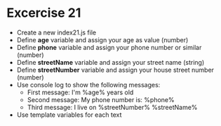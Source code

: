# Excercise 21

* Create a new index21.js file
* Define **age** variable and assign your age as value (number)
* Define **phone** variable and assign your phone number or similar (number)
* Define **streetName** variable and assign your street name (string)
* Define **streetNumber** variable and assign your house street number (number)
* Use console log to show the following messages:
  * First message: I'm %age% years old
  * Second message: My phone number is: %phone%
  * Third message: I live on %streetNumber% %streetName%
* Use template variables for each text